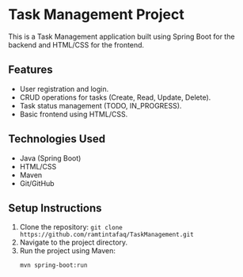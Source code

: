# Task Management Project

This is a Task Management application built using Spring Boot for the backend and HTML/CSS for the frontend.

## Features
- User registration and login.
- CRUD operations for tasks (Create, Read, Update, Delete).
- Task status management (TODO, IN_PROGRESS).
- Basic frontend using HTML/CSS.

## Technologies Used
- Java (Spring Boot)
- HTML/CSS
- Maven
- Git/GitHub

## Setup Instructions
1. Clone the repository: `git clone https://github.com/ramtintafaq/TaskManagement.git`
2. Navigate to the project directory.
3. Run the project using Maven:
   ```bash
   mvn spring-boot:run
